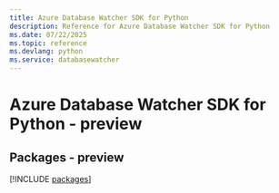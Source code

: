 ```yaml
---
title: Azure Database Watcher SDK for Python
description: Reference for Azure Database Watcher SDK for Python
ms.date: 07/22/2025
ms.topic: reference
ms.devlang: python
ms.service: databasewatcher
---
```

# Azure Database Watcher SDK for Python - preview
## Packages - preview
[!INCLUDE [packages](database-watcher-index.md)]